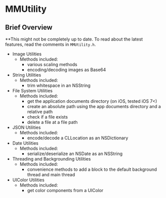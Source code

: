 # MMUtility
## Brief Overview

**This might not be completely up to date. To read about the latest features, read the comments in `MMUtility.h`.

* Image Utilities
  * Methods included:
    * various scaling methods
    * encoding/decoding images as Base64
* String Utilities
  * Methods included:
    * trim whitespace in an NSString
* File System Utilities
  * Methods included:
    * get the application documents directory (on iOS, tested iOS 7<)
    * create an absolute path using the app documents directory and a relative path
    * check if a file exists
    * delete a file at a file path
* JSON Utilities
  * Methods included:
    * encode/decode a CLLocation as an NSDictionary
* Date Utilities
  * Methods included:
    * serialize/deserialize an NSDate as an NSString
* Threading and Backgrounding Utilities
  * Methods included:
    * convenience methods to add a block to the default background thread and main thread
* UIColor Utilities
  * Methods included:
    * get color components from a UIColor
